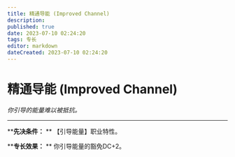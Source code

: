 ```yaml
---
title: 精通导能 (Improved Channel)
description: 
published: true
date: 2023-07-10 02:24:20
tags: 专长
editor: markdown
dateCreated: 2023-07-10 02:24:20
---
```


# 精通导能 (Improved Channel)

_你引导的能量难以被抵抗。_

---

****先决条件：** ** 【引导能量】职业特性。

****专长效果：** ** 你引导能量的豁免DC+2。

